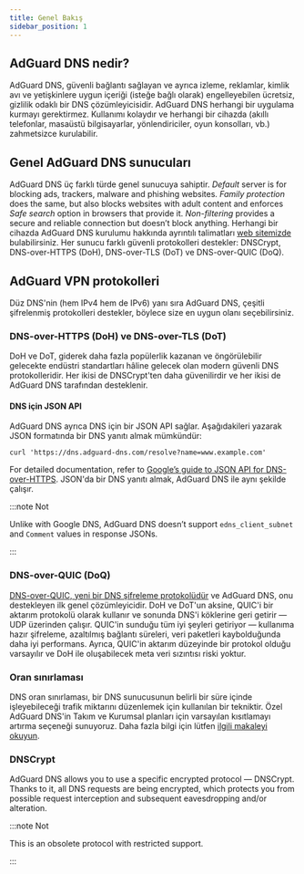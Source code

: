 ```yaml
---
title: Genel Bakış
sidebar_position: 1
---
```


## AdGuard DNS nedir?

AdGuard DNS, güvenli bağlantı sağlayan ve ayrıca izleme, reklamlar, kimlik avı ve yetişkinlere uygun içeriği (isteğe bağlı olarak) engelleyebilen ücretsiz, gizlilik odaklı bir DNS çözümleyicisidir. AdGuard DNS herhangi bir uygulama kurmayı gerektirmez. Kullanımı kolaydır ve herhangi bir cihazda (akıllı telefonlar, masaüstü bilgisayarlar, yönlendiriciler, oyun konsolları, vb.) zahmetsizce kurulabilir.

## Genel AdGuard DNS sunucuları

AdGuard DNS üç farklı türde genel sunucuya sahiptir. *Default* server is for blocking ads, trackers, malware and phishing websites. *Family protection* does the same, but also blocks websites with adult content and enforces *Safe search* option in browsers that provide it. *Non-filtering* provides a secure and reliable connection but doesn’t block anything. Herhangi bir cihazda AdGuard DNS kurulumu hakkında ayrıntılı talimatları [web sitemizde](https://adguard-dns.io/public-dns.html) bulabilirsiniz. Her sunucu farklı güvenli protokolleri destekler: DNSCrypt, DNS-over-HTTPS (DoH), DNS-over-TLS (DoT) ve DNS-over-QUIC (DoQ).

## AdGuard VPN protokolleri

Düz DNS'nin (hem IPv4 hem de IPv6) yanı sıra AdGuard DNS, çeşitli şifrelenmiş protokolleri destekler, böylece size en uygun olanı seçebilirsiniz.

### DNS-over-HTTPS (DoH) ve DNS-over-TLS (DoT)

DoH ve DoT, giderek daha fazla popülerlik kazanan ve öngörülebilir gelecekte endüstri standartları hâline gelecek olan modern güvenli DNS protokolleridir. Her ikisi de DNSCrypt'ten daha güvenilirdir ve her ikisi de AdGuard DNS tarafından desteklenir.

#### DNS için JSON API

AdGuard DNS ayrıca DNS için bir JSON API sağlar. Aşağıdakileri yazarak JSON formatında bir DNS yanıtı almak mümkündür:

```text
curl 'https://dns.adguard-dns.com/resolve?name=www.example.com'
```

For detailed documentation, refer to [Google’s guide to JSON API for DNS-over-HTTPS](https://developers.google.com/speed/public-dns/docs/doh/json). JSON'da bir DNS yanıtı almak, AdGuard DNS ile aynı şekilde çalışır.

:::note Not

Unlike with Google DNS, AdGuard DNS doesn’t support `edns_client_subnet` and `Comment` values in response JSONs.

:::

### DNS-over-QUIC (DoQ)

[DNS-over-QUIC, yeni bir DNS şifreleme protokolüdür](https://adguard.com/blog/dns-over-quic.html) ve AdGuard DNS, onu destekleyen ilk genel çözümleyicidir. DoH ve DoT'un aksine, QUIC'i bir aktarım protokolü olarak kullanır ve sonunda DNS'i köklerine geri getirir — UDP üzerinden çalışır. QUIC'in sunduğu tüm iyi şeyleri getiriyor — kullanıma hazır şifreleme, azaltılmış bağlantı süreleri, veri paketleri kaybolduğunda daha iyi performans. Ayrıca, QUIC'in aktarım düzeyinde bir protokol olduğu varsayılır ve DoH ile oluşabilecek meta veri sızıntısı riski yoktur.

### Oran sınırlaması

DNS oran sınırlaması, bir DNS sunucusunun belirli bir süre içinde işleyebileceği trafik miktarını düzenlemek için kullanılan bir tekniktir. Özel AdGuard DNS'in Takım ve Kurumsal planları için varsayılan kısıtlamayı artırma seçeneği sunuyoruz. Daha fazla bilgi için lütfen [ilgili makaleyi okuyun](/private-dns/server-and-settings/rate-limit.md).

### DNSCrypt

AdGuard DNS allows you to use a specific encrypted protocol — DNSCrypt. Thanks to it, all DNS requests are being encrypted, which protects you from possible request interception and subsequent eavesdropping and/or alteration.

:::note Not

This is an obsolete protocol with restricted support.

:::
